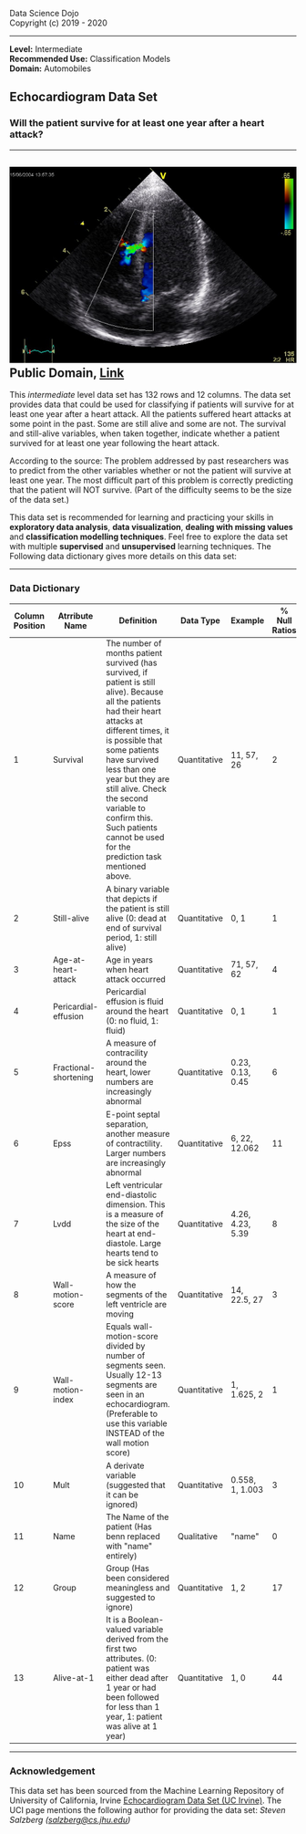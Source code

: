 Data Science Dojo <br/>
Copyright (c) 2019 - 2020

---

**Level:** Intermediate <br/>
**Recommended Use:** Classification Models<br/>
**Domain:** Automobiles<br/> 

## Echocardiogram Data Set 

### Will the patient survive for at least one year after a heart attack? 


---
![](Ventricular_Septal_Defect.jpg)
Public Domain, <a href="https://commons.wikimedia.org/w/index.php?curid=141053">Link</a>
---

This *intermediate* level data set has 132 rows and 12 columns.
The data set provides data that could be used for classifying if patients will survive for at least one year after a heart attack.
All the patients suffered heart attacks at some point in the past. Some are still alive and some are not. 
The survival and still-alive variables, when taken together, indicate whether a patient survived for at least one year following the heart attack.

According to the source: 
The problem addressed by past researchers was to predict from the other variables whether or not the patient will survive at least one year. 
The most difficult part of this problem is correctly predicting that the patient will NOT survive. (Part of the difficulty seems to be the size of the data set.)

This data set is recommended for learning and practicing your skills in **exploratory data analysis**, **data visualization**, **dealing with missing values** and **classification modelling techniques**. 
Feel free to explore the data set with multiple **supervised** and **unsupervised** learning techniques. The Following data dictionary gives more details on this data set:

---

### Data Dictionary 

| Column   Position 	| Atrribute Name        	| Definition                                                                                                                                                                                                                                                                                                                                                                        	| Data Type    	| Example          	| % Null Ratios 	|
|-------------------	|-----------------------	|-----------------------------------------------------------------------------------------------------------------------------------------------------------------------------------------------------------------------------------------------------------------------------------------------------------------------------------------------------------------------------------	|--------------	|------------------	|---------------	|
| 1                 	| Survival              	| The number of   months patient survived (has survived, if patient is still alive).      Because all the patients had their heart attacks at different times, it is   possible that some patients have survived less than one year but they are   still alive. Check the second variable to confirm this. Such patients cannot   be used for the prediction task mentioned above.  	| Quantitative 	| 11, 57, 26       	| 2             	|
| 2                 	| Still-alive           	| A binary   variable that depicts if the patient is still alive (0: dead at end of   survival period, 1: still alive)                                                                                                                                                                                                                                                              	| Quantitative 	| 0, 1             	| 1             	|
| 3                 	| Age-at-heart-attack   	| Age in years   when heart attack occurred                                                                                                                                                                                                                                                                                                                                         	| Quantitative 	| 71, 57, 62       	| 4             	|
| 4                 	| Pericardial-effusion  	| Pericardial   effusion is fluid around the heart (0: no fluid, 1: fluid)                                                                                                                                                                                                                                                                                                          	| Quantitative 	| 0, 1             	| 1             	|
| 5                 	| Fractional-shortening 	| A measure of   contracility around the heart, lower numbers are increasingly abnormal                                                                                                                                                                                                                                                                                             	| Quantitative 	| 0.23, 0.13, 0.45 	| 6             	|
| 6                 	| Epss                  	| E-point septal   separation, another measure of contractility. Larger numbers are increasingly   abnormal                                                                                                                                                                                                                                                                         	| Quantitative 	| 6, 22, 12.062    	| 11            	|
| 7                 	| Lvdd                  	| Left   ventricular end-diastolic dimension. This is a measure of the size of the   heart at end-diastole. Large hearts tend to be sick hearts                                                                                                                                                                                                                                     	| Quantitative 	| 4.26, 4.23, 5.39 	| 8             	|
| 8                 	| Wall-motion-score     	| A measure of   how the segments of the left ventricle are moving                                                                                                                                                                                                                                                                                                                  	| Quantitative 	| 14, 22.5, 27     	| 3             	|
| 9                 	| Wall-motion-index     	| Equals   wall-motion-score divided by number of segments seen. Usually 12-13 segments   are seen in an echocardiogram. (Preferable to use this variable INSTEAD of   the wall motion score)                                                                                                                                                                                       	| Quantitative 	| 1, 1.625, 2      	| 1             	|
| 10                	| Mult                  	| A derivate   variable (suggested that it can be ignored)                                                                                                                                                                                                                                                                                                                          	| Quantitative 	| 0.558, 1, 1.003  	| 3             	|
| 11                	| Name                  	| The Name of   the patient (Has benn replaced with "name" entirely)                                                                                                                                                                                                                                                                                                                	| Qualitative  	| "name"           	| 0             	|
| 12                	| Group                 	| Group (Has been considered   meaningless and suggested to ignore)                                                                                                                                                                                                                                                                                                                 	| Quantitative 	| 1, 2             	| 17            	|
| 13                	| Alive-at-1            	| It is a   Boolean-valued variable derived from the first two attributes. (0: patient   was either dead after 1 year or had been followed for less than 1 year, 1:   patient was alive at 1 year)                                                                                                                                                                                  	| Quantitative 	| 1, 0             	| 44            	|
---

### Acknowledgement


This data set has been sourced from the Machine Learning Repository of University of California, Irvine [Echocardiogram Data Set (UC Irvine)](https://archive.ics.uci.edu/ml/datasets/Echocardiogram). 
The UCI page mentions the following author for providing the data set:
*Steven Salzberg (salzberg@cs.jhu.edu)*